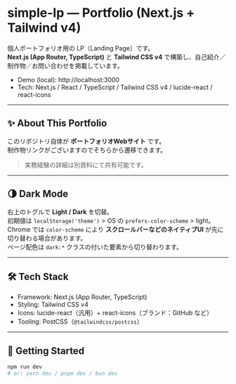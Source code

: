 # simple-lp — Portfolio (Next.js + Tailwind v4)

個人ポートフォリオ用の LP（Landing Page）です。  
**Next.js (App Router, TypeScript)** と **Tailwind CSS v4** で構築し、自己紹介／制作物／お問い合わせを掲載しています。

- Demo (local): http://localhost:3000
- Tech: Next.js / React / TypeScript / Tailwind CSS v4 / lucide-react / react-icons

---

## ✨ About This Portfolio

このリポジトリ自体が **ポートフォリオWebサイト** です。  
制作物リンクがございますのでそちらから遷移できます。

> 実務経験の詳細は別資料にて共有可能です。

---

## 🌗 Dark Mode

右上のトグルで **Light / Dark** を切替。  
初期値は `localStorage('theme')` > OS の `prefers-color-scheme` > light。  
Chrome では `color-scheme` により **スクロールバーなどのネイティブUI** が先に切り替わる場合があります。  
ページ配色は `dark:*` クラスの付いた要素から切り替わります。

---

## 🛠 Tech Stack

- Framework: Next.js (App Router, TypeScript)
- Styling: Tailwind CSS v4
- Icons: lucide-react（汎用）+ react-icons（ブランド：GitHub など）
- Tooling: PostCSS（`@tailwindcss/postcss`）

---

## 🚀 Getting Started

```bash
npm run dev
# or: yarn dev / pnpm dev / bun dev
